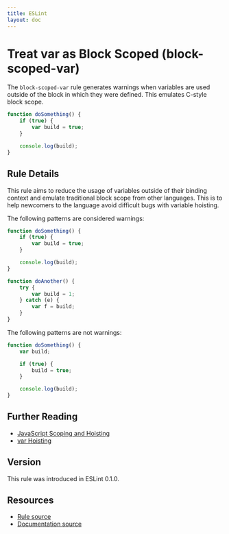 ```yaml
---
title: ESLint
layout: doc
---
```

<!-- Note: No pull requests accepted for this file. See README.md in the root directory for details. -->
# Treat var as Block Scoped (block-scoped-var)

The `block-scoped-var` rule generates warnings when variables are used outside of the block in which they were defined. This emulates C-style block scope.

```js
function doSomething() {
    if (true) {
        var build = true;
    }

    console.log(build);
}
```

## Rule Details

This rule aims to reduce the usage of variables outside of their binding context and emulate traditional block scope from other languages. This is to help newcomers to the language avoid difficult bugs with variable hoisting.

The following patterns are considered warnings:

```js
function doSomething() {
    if (true) {
        var build = true;
    }

    console.log(build);
}
```

```js
function doAnother() {
    try {
        var build = 1;
    } catch (e) {
        var f = build;
    }
}
```

The following patterns are not warnings:

```js
function doSomething() {
    var build;

    if (true) {
        build = true;
    }

    console.log(build);
}
```

## Further Reading

* [JavaScript Scoping and Hoisting](http://www.adequatelygood.com/JavaScript-Scoping-and-Hoisting.html)
* [var Hoisting](https://developer.mozilla.org/en-US/docs/Web/JavaScript/Reference/Statements/var#var_hoisting)

## Version

This rule was introduced in ESLint 0.1.0.

## Resources

* [Rule source](https://github.com/eslint/eslint/tree/master/lib/rules/block-scoped-var.js)
* [Documentation source](https://github.com/eslint/eslint/tree/master/docs/rules/block-scoped-var.md)
